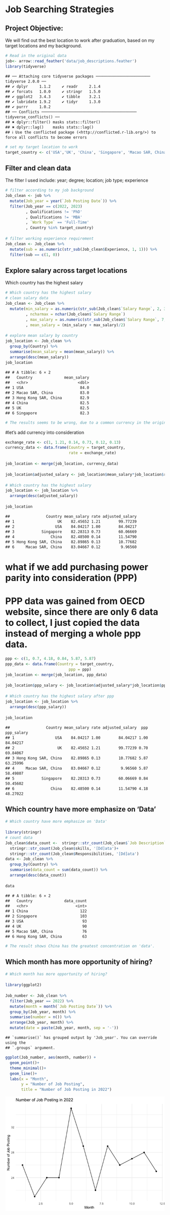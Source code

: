 Job Searching Strategies
================

## Project Objective:

We will find out the best location to work after graduation, based on my
target locations and my background.

``` r
# Read in the original data
job<- arrow::read_feather('data/job_descriptions.feather')
library(tidyverse)
```

    ## ── Attaching core tidyverse packages ──────────────────────── tidyverse 2.0.0 ──
    ## ✔ dplyr     1.1.2     ✔ readr     2.1.4
    ## ✔ forcats   1.0.0     ✔ stringr   1.5.0
    ## ✔ ggplot2   3.4.3     ✔ tibble    3.2.1
    ## ✔ lubridate 1.9.2     ✔ tidyr     1.3.0
    ## ✔ purrr     1.0.2     
    ## ── Conflicts ────────────────────────────────────────── tidyverse_conflicts() ──
    ## ✖ dplyr::filter() masks stats::filter()
    ## ✖ dplyr::lag()    masks stats::lag()
    ## ℹ Use the conflicted package (<http://conflicted.r-lib.org/>) to force all conflicts to become errors

``` r
# set my target location to work
target_country <- c('USA','UK', 'China', 'Singapore', 'Macao SAR, China', 'Hong Kong SAR, China')
```

## Filter and clean data

The filter I used include: year; degree; location; job type; experience

``` r
# filter according to my job background
Job_clean <- job %>% 
  mutate(Job_year = year(`Job Posting Date`)) %>% 
  filter(Job_year == c(2022, 2023)
         , Qualifications != 'PhD'
         , Qualifications != 'MBA'
         , `Work Type` == 'Full-Time'
         , Country %in% target_country)

# filter working experience requirement
Job_clean <- Job_clean %>%
  mutate(sub = as.numeric(str_sub(Job_clean$Experience, 1, 1))) %>% 
  filter(sub == c(1, 0))
```

## Explore salary across target locations

Which country has the highest salary

``` r
# Which country has the highest salary
# clean salary data
Job_clean <- Job_clean %>% 
  mutate(min_salary = as.numeric(str_sub(Job_clean$`Salary Range`, 2, 3))
         , ncharmax = nchar(Job_clean$`Salary Range`)
         , max_salary = as.numeric(str_sub(Job_clean$`Salary Range`, 7, ncharmax - 1))
         , mean_salary = (min_salary + max_salary)/2)

# explore mean salary by country 
job_location <- Job_clean %>% 
  group_by(Country) %>% 
  summarise(mean_salary = mean(mean_salary)) %>% 
  arrange(desc(mean_salary))
job_location
```

    ## # A tibble: 6 × 2
    ##   Country              mean_salary
    ##   <chr>                      <dbl>
    ## 1 USA                         84.0
    ## 2 Macao SAR, China            83.0
    ## 3 Hong Kong SAR, China        82.9
    ## 4 China                       82.5
    ## 5 UK                          82.5
    ## 6 Singapore                   82.3

``` r
# The results seems to be wrong, due to a common currency in the original dataset.
```

\#let’s add currency into consideration

``` r
exchange_rate <- c(1, 1.21, 0.14, 0.73, 0.12, 0.13)
currency_data <- data.frame(Country = target_country,
                            rate = exchange_rate)

job_location <- merge(job_location, currency_data)

job_location$adjusted_salary <- job_location$mean_salary*job_location$rate

# Which country has the highest salary
job_location <- job_location %>% 
  arrange(desc(adjusted_salary))

job_location
```

    ##                Country mean_salary rate adjusted_salary
    ## 1                   UK    82.45652 1.21        99.77239
    ## 2                  USA    84.04217 1.00        84.04217
    ## 3            Singapore    82.28313 0.73        60.06669
    ## 4                China    82.48500 0.14        11.54790
    ## 5 Hong Kong SAR, China    82.89865 0.13        10.77682
    ## 6     Macao SAR, China    83.04667 0.12         9.96560

# what if we add purchasing power parity into consideration (PPP)

# PPP data was gained from OECD website, since there are only 6 data to collect, I just copied the data instead of merging a whole ppp data.

``` r
ppp <- c(1, 0.7, 4.18, 0.84, 5.87, 5.87)
ppp_data <- data.frame(Country = target_country,
                            ppp = ppp)
job_location <- merge(job_location, ppp_data)

job_location$ppp_salary <- job_location$adjusted_salary*job_location$ppp

# Which country has the highest salary after ppp
job_location <- job_location %>% 
  arrange(desc(ppp_salary))

job_location
```

    ##                Country mean_salary rate adjusted_salary  ppp ppp_salary
    ## 1                  USA    84.04217 1.00        84.04217 1.00   84.04217
    ## 2                   UK    82.45652 1.21        99.77239 0.70   69.84067
    ## 3 Hong Kong SAR, China    82.89865 0.13        10.77682 5.87   63.25996
    ## 4     Macao SAR, China    83.04667 0.12         9.96560 5.87   58.49807
    ## 5            Singapore    82.28313 0.73        60.06669 0.84   50.45602
    ## 6                China    82.48500 0.14        11.54790 4.18   48.27022

## Which country have more emphasize on ‘Data’

``` r
# Which country have more emphasize on 'Data'

library(stringr)
# count data
Job_clean$data_count <-  stringr::str_count(Job_clean$`Job Description`, '[Dd]ata') + 
  stringr::str_count(Job_clean$skills, '[Dd]ata')+
  stringr::str_count(Job_clean$Responsibilities, '[Dd]ata')
data <- Job_clean %>% 
  group_by(Country) %>% 
  summarise(data_count = sum(data_count)) %>% 
  arrange(desc(data_count))

data
```

    ## # A tibble: 6 × 2
    ##   Country              data_count
    ##   <chr>                     <int>
    ## 1 China                       122
    ## 2 Singapore                   103
    ## 3 USA                          93
    ## 4 UK                           90
    ## 5 Macao SAR, China             76
    ## 6 Hong Kong SAR, China         63

``` r
# The result shows China has the greatest concentration on 'data'.
```

## Which month has more opportunity of hiring?

``` r
# Which month has more opportunity of hiring?

library(ggplot2)

Job_number <- Job_clean %>% 
  filter(Job_year == 2022) %>% 
  mutate(month = month(`Job Posting Date`)) %>% 
  group_by(Job_year, month) %>% 
  summarise(number = n()) %>% 
  arrange(Job_year, month) %>% 
  mutate(date = paste(Job_year, month, sep = '-'))
```

    ## `summarise()` has grouped output by 'Job_year'. You can override using the
    ## `.groups` argument.

``` r
ggplot(Job_number, aes(month, number)) +
  geom_point()+
  theme_minimal()+
  geom_line()+
  labs(x = "Month", 
       y = "Number of Job Posting", 
       title = "Number of Job Posting in 2022")
```

![](readme_files/figure-gfm/unnamed-chunk-7-1.png)<!-- -->
